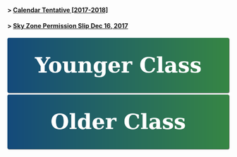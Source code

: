 #### > <a href="https://goo.gl/knMNe2" target="_blank">Calendar Tentative [2017-2018]</a>

#### > <a href="https://goo.gl/oQC6Rj" target="_blank">Sky Zone Permission Slip Dec 16, 2017</a>

[![Younger Class](https://raw.githubusercontent.com/isocia/isocia.github.io/master/Younger.png)](https://isocia.github.io/YoungerClass)
[![Older Class](https://raw.githubusercontent.com/isocia/isocia.github.io/master/Older.png)](https://isocia.github.io/OlderClass)
